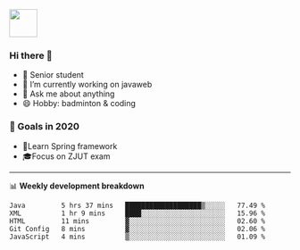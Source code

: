 <img src="https://github.com/egoist/egoist/raw/master/balloon.gif" width="50">

### Hi there 🐏

- 🌱 Senior student
- 🔭 I’m currently working on javaweb
- 💬 Ask me about anything
- 😄 Hobby: badminton & coding

### 🚀 Goals in 2020
+ 🍃Learn Spring framework
+ 🎓Focus on ZJUT exam
-------

📊 **Weekly development breakdown**
<!--START_SECTION:waka-->
```text
Java         5 hrs 37 mins   ███████████████████▒░░░░░   77.49 % 
XML          1 hr 9 mins     ████░░░░░░░░░░░░░░░░░░░░░   15.96 % 
HTML         11 mins         ▓░░░░░░░░░░░░░░░░░░░░░░░░   02.60 % 
Git Config   8 mins          ▓░░░░░░░░░░░░░░░░░░░░░░░░   02.06 % 
JavaScript   4 mins          ▒░░░░░░░░░░░░░░░░░░░░░░░░   01.09 % 
```
<!--END_SECTION:waka-->

